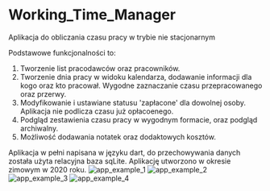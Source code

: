 # Working_Time_Manager
Aplikacja do obliczania czasu pracy w trybie nie stacjonarnym

Podstawowe funkcjonalności to:
1. Tworzenie list pracodawców oraz pracowników.
2. Tworzenie dnia pracy w widoku kalendarza, dodawanie informacji dla kogo oraz kto pracował. Wygodne zaznaczanie czasu przepracowanego oraz przerwy.
3. Modyfikowanie i ustawiane statusu 'zapłacone' dla dowolnej osoby. Aplikacja nie podlicza czasu już opłacoenego.
4. Podgląd zestawienia czasu pracy w wygodnym formacie, oraz podgląd archiwalny.
5. Możliwość dodawania notatek oraz dodaktowych kosztów.

Aplikacja w pełni napisana w języku dart, do przechowywania danych została użyta relacyjna baza sqLite.
Aplikację utworzono w okresie zimowym w 2020 roku.
![app_example_1](https://user-images.githubusercontent.com/68157494/125476598-de1781fa-5502-49f0-a86b-4ff7fcfa1c59.png) ![app_example_2](https://user-images.githubusercontent.com/68157494/125476640-3092ad76-8f18-477f-ac39-56eb04eafb61.png) ![app_example_3](https://user-images.githubusercontent.com/68157494/125476662-db1cb114-e4f2-44b4-906e-95116153d70d.png) ![app_example_4](https://user-images.githubusercontent.com/68157494/125476676-ea5f3104-52c8-478e-ade4-508deef61868.png)





